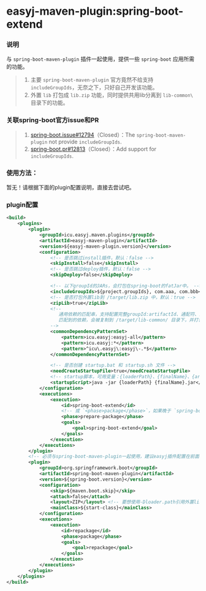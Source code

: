 # easyj-maven-plugin:spring-boot-extend


### 说明

与 `spring-boot-maven-plugin` 插件一起使用，提供一些 `spring-boot` 应用所需的功能。

> 1. 主要 `spring-boot-maven-plugin` 官方竟然不给支持 `includeGroupIds`，无奈之下，只好自己开发该功能。
> 2. 外置 `lib` 打包成 `lib.zip` 功能，同时提供共用lib分离到 `lib-common\` 目录下的功能。


### 关联spring-boot官方issue和PR

> 1. [spring-boot.issue#12794](https://github.com/spring-projects/spring-boot/issues/12794)（Closed）：The `spring-boot-maven-plugin` not provide `includeGroupIds`.
> 2. [spring-boot.pr#12813](https://github.com/spring-projects/spring-boot/pull/12813)（Closed）：Add support for `includeGroupIds`.


### 使用方法：

暂无！请根据下面的plugin配置说明，直接去尝试吧。


### plugin配置

```xml
<build>
    <plugins>
        <plugin>
            <groupId>icu.easyj.maven.plugins</groupId>
            <artifactId>easyj-maven-plugin</artifactId>
            <version>${easyj-maven-plugin.version}</version>
            <configuration>
                <!-- 是否跳过install插件，默认：false -->
                <skipInstall>false</skipInstall>
                <!-- 是否跳过deploy插件，默认：false -->
                <skipDeploy>false</skipDeploy>

                <!-- 以下groupId的JARs，会打包在spring-boot的fatJar中。 -->
                <includeGroupIds>${project.groupIds}, com.aaa, com.bbb</includeGroupIds>
                <!-- 是否打包外置lib到 /target/lib.zip 中，默认：true -->
                <zipLib>true</zipLib>
                <!--
                   通用依赖的匹配串，支持配置完整groupId:artifactId、通配符、正则表达式。
                   匹配到的依赖，会被复制到 /target/lib-common/ 目录下，并打包进 lib-common.zip 中。
                -->
                <commonDependencyPatternSet>
                    <pattern>icu.easyj:easyj-all</pattern>
                    <pattern>icu.easyj:*</pattern>
                    <pattern>^icu\.easyj\:easyj\-.*$</pattern>
                </commonDependencyPatternSet>

                <!-- 是否创建 startup.bat 和 startup.sh 文件 -->
                <needCreateStartupFile>true</needCreateStartupFile>
                <!-- startup脚本，可用变量：{loaderPath}、{finalName}、{artifactId}，注意变量前面没有 '$'. 以下为默认值. -->
                <startupScript>java -jar {loaderPath} {finalName}.jar</startupScript>
            </configuration>
            <executions>
                <execution>
                    <id>spring-boot-extend</id>
                    <!-- 或 `<phase>package</phase>`，如果晚于 `spring-boot-maven-plugin:repackage`，则使用prepare-package -->
                    <phase>prepare-package</phase>
                    <goals>
                        <goal>spring-boot-extend</goal>
                    </goals>
                </execution>
            </executions>
        </plugin>
        <!-- 必须与spring-boot-maven-plugin一起使用，建议easyj插件配置在前面 -->
        <plugin>
            <groupId>org.springframework.boot</groupId>
            <artifactId>spring-boot-maven-plugin</artifactId>
            <version>${spring-boot.version}</version>
            <configuration>
                <skip>${maven.boot.skip}</skip>
                <attach>false</attach>
                <layout>ZIP</layout> <!-- 要想使用-Dloader.path引用外置lib目录，必须将此配置设置为ZIP -->
                <mainClass>${start-class}</mainClass>
            </configuration>
            <executions>
                <execution>
                    <id>repackage</id>
                    <phase>package</phase>
                    <goals>
                        <goal>repackage</goal>
                    </goals>
                </execution>
            </executions>
        </plugin>
    </plugins>
</build>
```
